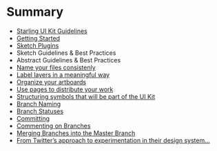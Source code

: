 # Summary

* [Starling UI Kit Guidelines](README.md)
* [Getting Started](getting-started.md)
* [Sketch Plugins](sketch-plugins.md)
* Sketch Guidelines & Best Practices
* Abstract Guidelines & Best Practices
* [Name your files consistenly](name_your_files_consistenly.md)
* [Label layers in a meaningful way](label_layers_in_a_meaningful_way.md)
* [Organize your artboards](organize_your_artboards.md)
* [Use pages to distribute your work](use_pages_to_distribute_your_work.md)
* [Structuring symbols that will be part of the UI Kit](structuring_symbols_that_will_be_part_of_the_ui_ki.md)
* [Branch Naming](branch_naming.md)
* [Branch Statuses](branch_statuses.md)
* [Committing](committing.md)
* [Commenting on Branches](commenting_on_branches.md)
* [Merging Branches into the Master Branch](merging_branches_into_the_master_branch.md)
* [From Twitter’s approach to experimentation in their design system…](from_twitters_approach_to_experimentation_in_their.md)


